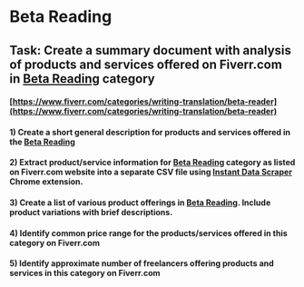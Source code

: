 # Beta Reading
## Task: Create a summary document with analysis of products and services offered on Fiverr.com in [Beta Reading](https://www.fiverr.com/categories/writing-translation/beta-reader) category
#### [https://www.fiverr.com/categories/writing-translation/beta-reader](https://www.fiverr.com/categories/writing-translation/beta-reader)
#### 1) Create a short general description for products and services offered in the [Beta Reading](https://www.fiverr.com/categories/writing-translation/beta-reader)
#### 2) Extract product/service information for [Beta Reading](https://www.fiverr.com/categories/writing-translation/beta-reader) category as listed on Fiverr.com website into a separate CSV file using [Instant Data Scraper](https://chrome.google.com/webstore/detail/instant-data-scraper/ofaokhiedipichpaobibbnahnkdoiiah) Chrome extension.
#### 3) Create a list of various product offerings in [Beta Reading](https://www.fiverr.com/categories/writing-translation/beta-reader). Include product variations with brief descriptions.
#### 4) Identify common price range for the products/services offered in this category on Fiverr.com
#### 5) Identify approximate number of freelancers offering products and services in this category on Fiverr.com
